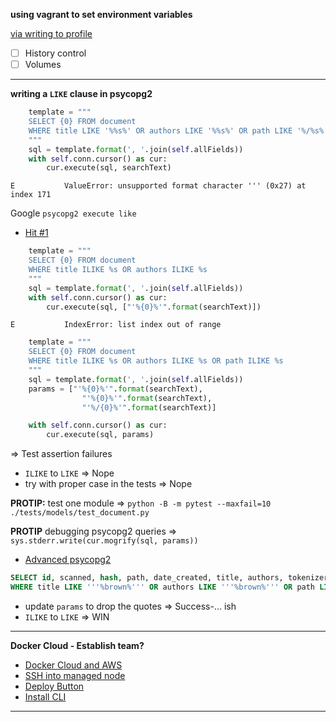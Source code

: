 **using vagrant to set environment variables**

[via writing to profile](http://stackoverflow.com/questions/24707986/create-linux-environment-variable-using-vagrant-provisioner)

- [ ] History control
- [ ] Volumes

---

**writing a `LIKE` clause in psycopg2**

```python
    template = """
    SELECT {0} FROM document
    WHERE title LIKE '%%s%' OR authors LIKE '%%s%' OR path LIKE '%/%s%'
    """
    sql = template.format(', '.join(self.allFields))
    with self.conn.cursor() as cur:
        cur.execute(sql, searchText)
```
`E           ValueError: unsupported format character ''' (0x27) at index 171`

Google `psycopg2 execute like`

+ [Hit #1](http://stackoverflow.com/questions/2106207/escape-sql-like-value-for-postgres-with-psycopg2)

```python
    template = """
    SELECT {0} FROM document 
    WHERE title ILIKE %s OR authors ILIKE %s
    """
    sql = template.format(', '.join(self.allFields))
    with self.conn.cursor() as cur:
        cur.execute(sql, ["'%{0}%'".format(searchText)])
```

`E           IndexError: list index out of range`

```python
    template = """
    SELECT {0} FROM document 
    WHERE title ILIKE %s OR authors ILIKE %s OR path ILIKE %s
    """
    sql = template.format(', '.join(self.allFields))
    params = ["'%{0}%'".format(searchText),
                "'%{0}%'".format(searchText),
                "'%/{0}%'".format(searchText)]

    with self.conn.cursor() as cur:
        cur.execute(sql, params)
```

=> Test assertion failures

+ `ILIKE` to `LIKE` => Nope
+ try with proper case in the tests => Nope

**PROTIP:** test one module => `python -B -m pytest --maxfail=10 ./tests/models/test_document.py`

**PROTIP** debugging psycopg2 queries => `sys.stderr.write(cur.mogrify(sql, params))`

  + [Advanced psycopg2](http://initd.org/psycopg/docs/advanced.html)


```sql
SELECT id, scanned, hash, path, date_created, title, authors, tokenizer, tagger, lemmatizer, stemmer, syntaxer, type FROM document
WHERE title LIKE '''%brown%''' OR authors LIKE '''%brown%''' OR path LIKE '''%/brown%'''
```

+ update `params` to drop the quotes => Success-... ish
+ `ILIKE` to `LIKE` => WIN

---

**Docker Cloud - Establish team?**

+ [Docker Cloud and AWS](https://docs.docker.com/docker-cloud/faq/cloud-on-aws-faq/)
+ [SSH into managed node](https://docs.docker.com/docker-cloud/tutorials/ssh-into-a-node/)
+ [Deploy Button](https://docs.docker.com/docker-cloud/tutorials/deploy-to-cloud/)
+ [Install CLI](https://docs.docker.com/docker-cloud/tutorials/installing-cli/)

---
